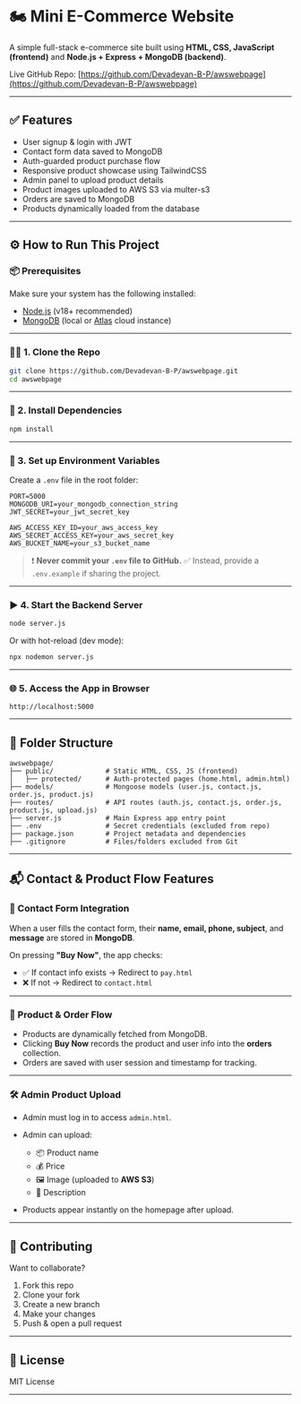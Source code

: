 # 🏍️ Mini E-Commerce Website

A simple full-stack e-commerce site built using **HTML, CSS, JavaScript (frontend)** and **Node.js + Express + MongoDB (backend)**.

Live GitHub Repo: [https://github.com/Devadevan-B-P/awswebpage](https://github.com/Devadevan-B-P/awswebpage)

---

## ✅ Features

* User signup & login with JWT
* Contact form data saved to MongoDB
* Auth-guarded product purchase flow
* Responsive product showcase using TailwindCSS
* Admin panel to upload product details
* Product images uploaded to AWS S3 via multer-s3
* Orders are saved to MongoDB
* Products dynamically loaded from the database

---

## ⚙️ How to Run This Project

### 📦 Prerequisites

Make sure your system has the following installed:

* [Node.js](https://nodejs.org/) (v18+ recommended)
* [MongoDB](https://www.mongodb.com/) (local or [Atlas](https://www.mongodb.com/cloud/atlas) cloud instance)

---

### 🧑‍💻 1. Clone the Repo

```bash
git clone https://github.com/Devadevan-B-P/awswebpage.git
cd awswebpage
```

---

### 📁 2. Install Dependencies

```bash
npm install
```

---

### 🔐 3. Set up Environment Variables

Create a `.env` file in the root folder:

```mongodb credentials
PORT=5000
MONGODB_URI=your_mongodb_connection_string
JWT_SECRET=your_jwt_secret_key
```

```aws s3 bucket credentials
AWS_ACCESS_KEY_ID=your_aws_access_key
AWS_SECRET_ACCESS_KEY=your_aws_secret_key
AWS_BUCKET_NAME=your_s3_bucket_name
```

> ❗️ **Never commit your `.env` file to GitHub.**
> ✅ Instead, provide a `.env.example` if sharing the project.

---

### ▶️ 4. Start the Backend Server

```bash
node server.js
```

Or with hot-reload (dev mode):

```bash
npx nodemon server.js
```

---

### 🌐 5. Access the App in Browser

```
http://localhost:5000
```

---

## 📂 Folder Structure

```
awswebpage/
├── public/             # Static HTML, CSS, JS (frontend)
│   ├── protected/      # Auth-protected pages (home.html, admin.html)
├── models/             # Mongoose models (user.js, contact.js, order.js, product.js)
├── routes/             # API routes (auth.js, contact.js, order.js, product.js, upload.js)
├── server.js           # Main Express app entry point
├── .env                # Secret credentials (excluded from repo)
├── package.json        # Project metadata and dependencies
├── .gitignore          # Files/folders excluded from Git
```

---

## 📬 Contact & Product Flow Features

### 📝 Contact Form Integration

When a user fills the contact form, their **name, email, phone, subject**, and **message** are stored in **MongoDB**.

On pressing **"Buy Now"**, the app checks:

* ✅ If contact info exists → Redirect to `pay.html`
* ❌ If not → Redirect to `contact.html`

---

### 🛒 Product & Order Flow

* Products are dynamically fetched from MongoDB.
* Clicking **Buy Now** records the product and user info into the **orders** collection.
* Orders are saved with user session and timestamp for tracking.

---

### 🛠️ Admin Product Upload

* Admin must log in to access `admin.html`.
* Admin can upload:

  * 📦 Product name
  * 💰 Price
  * 🖼️ Image (uploaded to **AWS S3**)
  * 🧾 Description
* Products appear instantly on the homepage after upload.

---

## 🤝 Contributing

Want to collaborate?

1. Fork this repo
2. Clone your fork
3. Create a new branch
4. Make your changes
5. Push & open a pull request

---

## 📃 License

MIT License

---

